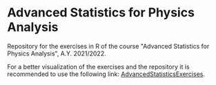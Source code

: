 # Advanced Statistics for Physics Analysis
Repository for the exercises in R of the course "Advanced Statistics for Physics Analysis", A.Y. 2021/2022. 

For a better visualization of the exercises and the repository it is recommended to use the following link: [AdvancedStatisticsExercises](https://nicolazomer.github.io/AdvancedStatisticsExercises/).

